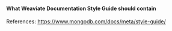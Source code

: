 #### What Weaviate Documentation Style Guide should contain 

References:
https://www.mongodb.com/docs/meta/style-guide/